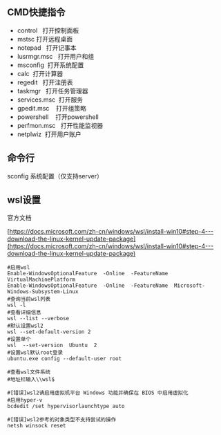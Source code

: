## CMD快捷指令

- control   打开控制面板
- mstsc 打开远程桌面
- notepad   打开记事本
- lusrmgr.msc   打开用户和组
- msconfig  打开系统配置
- calc  打开计算器
- regedit   打开注册表
- taskmgr   打开任务管理器
- services.msc  打开服务
- gpedit.msc    打开组策略
- powershell    打开powershell
- perfmon.msc   打开性能监视器
- netplwiz  打开用户账户

## 命令行

sconfig 系统配置（仅支持server）

## wsl设置

官方文档

[https://docs.microsoft.com/zh-cn/windows/wsl/install-win10#step-4---download-the-linux-kernel-update-package](https://docs.microsoft.com/zh-cn/windows/wsl/install-win10#step-4---download-the-linux-kernel-update-package)

```
#启用wsl
Enable-WindowsOptionalFeature  -Online  -FeatureName  VirtualMachinePlatform
Enable-WindowsOptionalFeature  -Online  -FeatureName  Microsoft-Windows-Subsystem-Linux
#查询当前wsl列表
wsl -l
#查看详细信息
wsl --list --verbose
#默认设置wsl2
wsl --set-default-version 2
#设置单个
wsl  --set-version  Ubuntu  2
#设置wsl默认root登录
ubuntu.exe config --default-user root

#查看wsl文件系统
#地址栏输入\\wsl$

#[错误]wsl2请启用虚拟机平台 Windows 功能并确保在 BIOS 中启用虚拟化
#启用hyper-v
bcdedit /set hypervisorlaunchtype auto

#[错误]wsl2参考的对象类型不支持尝试的操作
netsh winsock reset
```
